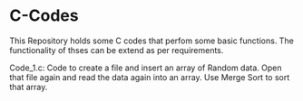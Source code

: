 # C-Codes

This Repository holds some C codes that perfom some basic functions.
The functionality of thses can be extend as per requirements.

Code_1.c:
Code to create a file and insert an array of Random data.
Open that file again and read the data again into an array.
Use Merge Sort to sort that array.
